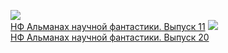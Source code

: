 ![](/books/sf/Дмитрий%20Александрович%20Биленкин/НФ%20Альманах%20научной%20фантастики.%20Выпуск%2011.jpg)  
[НФ Альманах научной фантастики. Выпуск 11](/books/sf/Дмитрий%20Александрович%20Биленкин/НФ%20Альманах%20научной%20фантастики.%20Выпуск%2011)
![](/books/sf/Дмитрий%20Александрович%20Биленкин/НФ%20Альманах%20научной%20фантастики.%20Выпуск%2020.jpg)  
[НФ Альманах научной фантастики. Выпуск 20](/books/sf/Дмитрий%20Александрович%20Биленкин/НФ%20Альманах%20научной%20фантастики.%20Выпуск%2020)